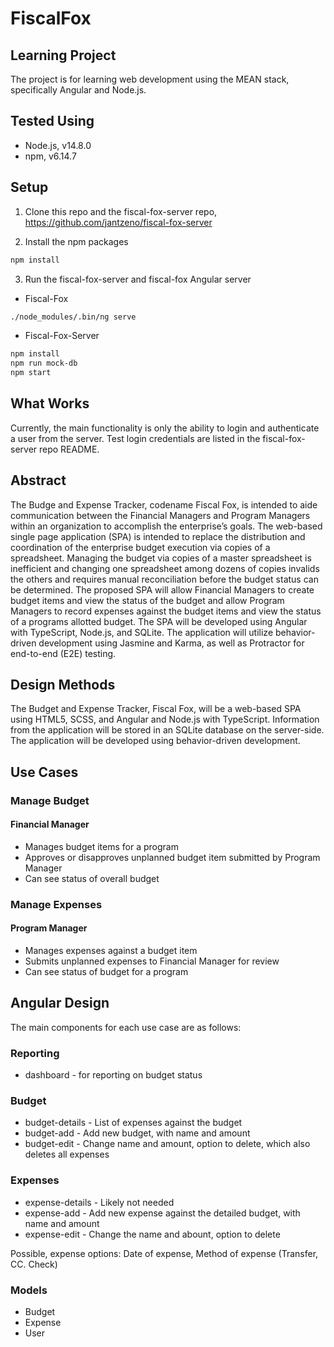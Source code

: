 # FiscalFox

## Learning Project

The project is for learning web development using the MEAN stack, specifically Angular and Node.js.

## Tested Using

- Node.js, v14.8.0
- npm, v6.14.7

## Setup

1. Clone this repo and the fiscal-fox-server repo, https://github.com/jantzeno/fiscal-fox-server

2. Install the npm packages

```bash
npm install
```

3. Run the fiscal-fox-server and fiscal-fox Angular server

- Fiscal-Fox

```bash
./node_modules/.bin/ng serve
```

- Fiscal-Fox-Server

```bash
npm install
npm run mock-db
npm start
```

## What Works

Currently, the main functionality is only the ability to login and authenticate a user from the server. Test login credentials are listed in the fiscal-fox-server repo README.

## Abstract

The Budge and Expense Tracker, codename Fiscal Fox, is intended to aide communication between the Financial Managers and Program Managers within an organization to accomplish the enterprise’s goals. The web-based single page application (SPA) is intended to replace the distribution and coordination of the enterprise budget execution via copies of a spreadsheet. Managing the budget via copies of a master spreadsheet is inefficient and changing one spreadsheet among dozens of copies invalids the others and requires manual reconciliation before the budget status can be determined. The proposed SPA will allow Financial Managers to create budget items and view the status of the budget and allow Program Managers to record expenses against the budget items and view the status of a programs allotted budget. The SPA will be developed using Angular with TypeScript, Node.js, and SQLite. The application will utilize behavior-driven development using Jasmine and Karma, as well as Protractor for end-to-end (E2E) testing.

## Design Methods

The Budget and Expense Tracker, Fiscal Fox, will be a web-based SPA using HTML5, SCSS, and Angular and Node.js with TypeScript. Information from the application will be stored in an SQLite database on the server-side. The application will be developed using behavior-driven development.

## Use Cases

### Manage Budget

#### Financial Manager

- Manages budget items for a program
- Approves or disapproves unplanned budget item submitted by Program Manager
- Can see status of overall budget

### Manage Expenses

#### Program Manager

- Manages expenses against a budget item
- Submits unplanned expenses to Financial Manager for review
- Can see status of budget for a program

## Angular Design

The main components for each use case are as follows:

### Reporting

- dashboard - for reporting on budget status

### Budget

- budget-details - List of expenses against the budget
- budget-add - Add new budget, with name and amount
- budget-edit - Change name and amount, option to delete, which also deletes all expenses

### Expenses

- expense-details - Likely not needed
- expense-add - Add new expense against the detailed budget, with name and amount
- expense-edit - Change the name and abount, option to delete

Possible, expense options: Date of expense, Method of expense (Transfer, CC. Check)

### Models

- Budget
- Expense
- User
